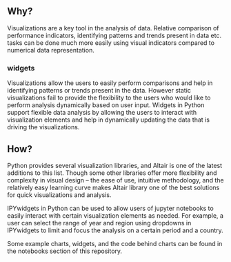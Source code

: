 ## Why?

Visualizations are a key tool in the analysis of data. Relative comparison of performance indicators, identifying patterns and trends present in data etc. tasks can be done much more easily using visual indicators compared to numerical data representation.

### widgets

Visualizations allow the users to easily perform comparisons and help in identifying patterns or trends present in the data. However static visualizations fail to provide the flexibility to the users who would like to perform analysis dynamically based on user input. Widgets in Python support flexible data analysis by allowing the users to interact with visualization elements and help in dynamically updating the data that is driving the visualizations.



## How?

Python provides several visualization libraries, and Altair is one of the latest additions to this list. Though some other libraries offer more flexibility and complexity in visual design – the ease of use, intuitive methodology, and the relatively easy learning curve makes Altair library one of the best solutions for quick visualizations and analysis.        

IPYwidgets in Python can be used to allow users of jupyter notebooks to easily interact with certain visualization elements as needed. For example, a user can select the range of year and region using dropdowns in IPYwidgets to limit and focus the analysis on a certain period and a country.      

Some example charts, widgets, and the code behind charts can be found in the notebooks section of this repository.    

